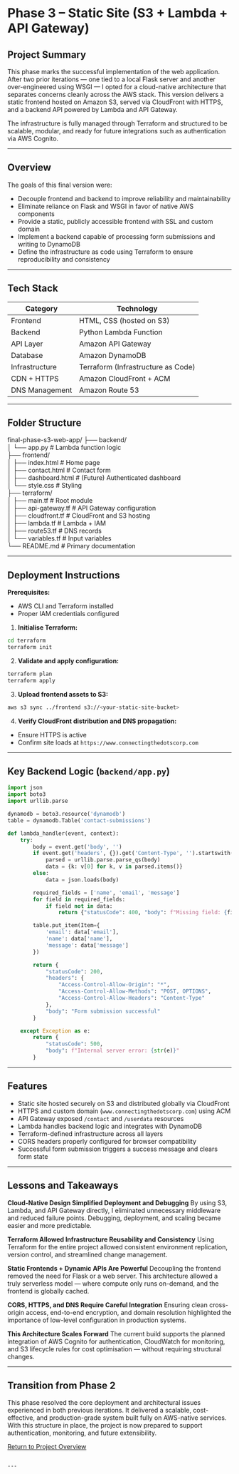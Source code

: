 # Phase 3 – Static Site (S3 + Lambda + API Gateway)

## Project Summary

This phase marks the successful implementation of the web application. After two prior iterations — one tied to a local Flask server and another over-engineered using WSGI — I opted for a cloud-native architecture that separates concerns cleanly across the AWS stack. This version delivers a static frontend hosted on Amazon S3, served via CloudFront with HTTPS, and a backend API powered by Lambda and API Gateway.

The infrastructure is fully managed through Terraform and structured to be scalable, modular, and ready for future integrations such as authentication via AWS Cognito.

---

## Overview

The goals of this final version were:

- Decouple frontend and backend to improve reliability and maintainability
- Eliminate reliance on Flask and WSGI in favor of native AWS components
- Provide a static, publicly accessible frontend with SSL and custom domain
- Implement a backend capable of processing form submissions and writing to DynamoDB
- Define the infrastructure as code using Terraform to ensure reproducibility and consistency

---

## Tech Stack

| Category        | Technology                          |
|----------------|--------------------------------------|
| Frontend        | HTML, CSS (hosted on S3)            |
| Backend         | Python Lambda Function              |
| API Layer       | Amazon API Gateway                  |
| Database        | Amazon DynamoDB                     |
| Infrastructure  | Terraform (Infrastructure as Code)  |
| CDN + HTTPS     | Amazon CloudFront + ACM             |
| DNS Management  | Amazon Route 53                     |

---

## Folder Structure

final-phase-s3-web-app/
├── backend/  
│   └── app.py                  # Lambda function logic  
├── frontend/  
│   ├── index.html              # Home page  
│   ├── contact.html            # Contact form  
│   ├── dashboard.html          # (Future) Authenticated dashboard  
│   └── style.css               # Styling  
├── terraform/  
│   ├── main.tf                 # Root module  
│   ├── api-gateway.tf          # API Gateway configuration  
│   ├── cloudfront.tf           # CloudFront and S3 hosting  
│   ├── lambda.tf               # Lambda + IAM  
│   ├── route53.tf              # DNS records  
│   └── variables.tf            # Input variables  
└── README.md                   # Primary documentation

---

## Deployment Instructions

**Prerequisites:**

- AWS CLI and Terraform installed
- Proper IAM credentials configured

1. **Initialise Terraform:**

```bash
cd terraform
terraform init
````

2. **Validate and apply configuration:**

```bash
terraform plan
terraform apply
```

3. **Upload frontend assets to S3:**

```bash
aws s3 sync ../frontend s3://<your-static-site-bucket>
```

4. **Verify CloudFront distribution and DNS propagation:**

* Ensure HTTPS is active
* Confirm site loads at `https://www.connectingthedotscorp.com`

---

## Key Backend Logic (`backend/app.py`)

```python
import json
import boto3
import urllib.parse

dynamodb = boto3.resource('dynamodb')
table = dynamodb.Table('contact-submissions')

def lambda_handler(event, context):
    try:
        body = event.get('body', '')
        if event.get('headers', {}).get('Content-Type', '').startswith('application/x-www-form-urlencoded'):
            parsed = urllib.parse.parse_qs(body)
            data = {k: v[0] for k, v in parsed.items()}
        else:
            data = json.loads(body)

        required_fields = ['name', 'email', 'message']
        for field in required_fields:
            if field not in data:
                return {"statusCode": 400, "body": f"Missing field: {field}"}

        table.put_item(Item={
            'email': data['email'],
            'name': data['name'],
            'message': data['message']
        })

        return {
            "statusCode": 200,
            "headers": {
                "Access-Control-Allow-Origin": "*",
                "Access-Control-Allow-Methods": "POST, OPTIONS",
                "Access-Control-Allow-Headers": "Content-Type"
            },
            "body": "Form submission successful"
        }

    except Exception as e:
        return {
            "statusCode": 500,
            "body": f"Internal server error: {str(e)}"
        }
```

---

## Features

* Static site hosted securely on S3 and distributed globally via CloudFront
* HTTPS and custom domain (`www.connectingthedotscorp.com`) using ACM
* API Gateway exposed `/contact` and `/userdata` resources
* Lambda handles backend logic and integrates with DynamoDB
* Terraform-defined infrastructure across all layers
* CORS headers properly configured for browser compatibility
* Successful form submission triggers a success message and clears form state

---

## Lessons and Takeaways

**Cloud-Native Design Simplified Deployment and Debugging**
By using S3, Lambda, and API Gateway directly, I eliminated unnecessary middleware and reduced failure points. Debugging, deployment, and scaling became easier and more predictable.

**Terraform Allowed Infrastructure Reusability and Consistency**
Using Terraform for the entire project allowed consistent environment replication, version control, and streamlined change management.

**Static Frontends + Dynamic APIs Are Powerful**
Decoupling the frontend removed the need for Flask or a web server. This architecture allowed a truly serverless model — where compute only runs on-demand, and the frontend is globally cached.

**CORS, HTTPS, and DNS Require Careful Integration**
Ensuring clean cross-origin access, end-to-end encryption, and domain resolution highlighted the importance of low-level configuration in production systems.

**This Architecture Scales Forward**
The current build supports the planned integration of AWS Cognito for authentication, CloudWatch for monitoring, and S3 lifecycle rules for cost optimisation — without requiring structural changes.

---

## Transition from Phase 2

This phase resolved the core deployment and architectural issues experienced in both previous iterations. It delivered a scalable, cost-effective, and production-grade system built fully on AWS-native services. With this structure in place, the project is now prepared to support authentication, monitoring, and future extensibility.

[Return to Project Overview](https://github.com/JThomas404/AWS-Automation-with-Python-Boto3-and-Lambda-Projects/blob/main/README.md)

```

---